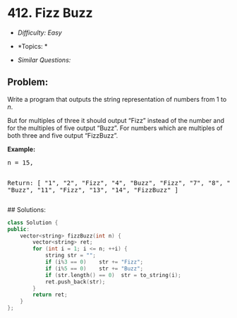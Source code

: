 # 412. Fizz Buzz

* *Difficulty: Easy*

* *Topics: *

* *Similar Questions:*

## Problem:

<p>Write a program that outputs the string representation of numbers from 1 to <i>n</i>.</p>

<p>But for multiples of three it should output “Fizz” instead of the number and for the multiples of five output “Buzz”. For numbers which are multiples of both three and five output “FizzBuzz”.</p>

<p><b>Example:</b>
<pre>
n = 15,

Return:
[
    "1",
    "2",
    "Fizz",
    "4",
    "Buzz",
    "Fizz",
    "7",
    "8",
    "Fizz",
    "Buzz",
    "11",
    "Fizz",
    "13",
    "14",
    "FizzBuzz"
]
</pre>
</p>
## Solutions:

```c++
class Solution {
public:
    vector<string> fizzBuzz(int n) {
        vector<string> ret;
        for (int i = 1; i <= n; ++i) {
            string str = "";
            if (i%3 == 0)    str += "Fizz";
            if (i%5 == 0)    str += "Buzz";
            if (str.length() == 0)  str = to_string(i);
            ret.push_back(str);
        }
        return ret;
    }
};
```
